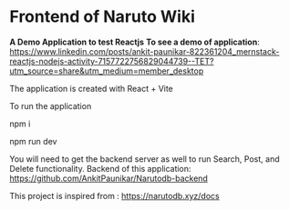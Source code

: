 # Frontend of Naruto Wiki

**A Demo Application to test Reactjs**
**To see a demo of application**: https://www.linkedin.com/posts/ankit-paunikar-822361204_mernstack-reactjs-nodejs-activity-7157722756829044739--TET?utm_source=share&utm_medium=member_desktop

The application is created with React + Vite

  To run the application

  npm i

  npm run dev

 You will need to get the backend server as well to run Search, Post, and Delete functionality.
 Backend of this application: https://github.com/AnkitPaunikar/Narutodb-backend  

 This project is inspired from : https://narutodb.xyz/docs
